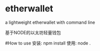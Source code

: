 # etherwallet
a lightweight etherwallet with command line

基于NODE的以太坊轻量钱包

#How to use
安装: npm install
使用: node .